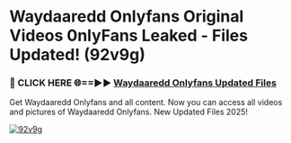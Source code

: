 # Waydaaredd Onlyfans Original Videos 0nlyFans Leaked - Files Updated! (92v9g)

<h3>🔴 CLICK HERE 🌐==►► <a href="https://tinyurl.com/2m67pmp6" rel="nofollow">Waydaaredd Onlyfans Updated Files</a></h3>

Get Waydaaredd Onlyfans and all content. Now you can access all videos and pictures of Waydaaredd Onlyfans. New Updated Files 2025!

[![92v9g](https://i.imgur.com/H4QAA4z.gif)](https://tinyurl.com/2m67pmp6)